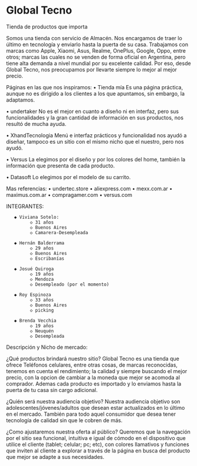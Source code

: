 # Global Tecno
Tienda de productos que importa

Somos una tienda con servicio de Almacén. Nos encargamos de traer lo último en tecnología y enviarlo hasta la puerta de su casa. Trabajamos con marcas como Apple, Xiaomi, Asus, Realme, OnePlus, Google, Oppo, entre otros; marcas las cuales no se venden de forma oficial en Argentina, pero tiene alta demanda a nivel mundial por su excelente calidad. Por eso, desde Global Tecno, nos preocupamos por llevarte siempre lo mejor al mejor precio.


Páginas en las que nos inspiramos:
• Tienda mía 
    Es una página práctica, aunque no es dirigido a los clientes a los que apuntamos, sin embargo, la adaptamos. 

• undertaker 
    No es el mejor en cuanto a diseño ni en interfaz, pero sus funcionalidades y la gran cantidad de información en sus productos, nos resultó de mucha ayuda. 

• XhandTecnologia
    Menú e interfaz prácticos y funcionalidad nos ayudó a diseñar, tampoco es un sitio con el mismo nicho que el nuestro, pero nos ayudó. 

• Versus
    La elegimos por el diseño y por los colores del home, también la información que presenta de cada producto. 

• Datasoft 
    Lo elegimos por el modelo de su carrito.


Mas referencias:
•	undertec.store 
•	aliexpress.com 
•	mexx.com.ar 
•	maximus.com.ar 
•	compragamer.com
•	versus.com

INTEGRANTES:
   
       ◆ Viviana Sotelo:
             ◇ 31 años
             ◇ Buenos Aires 
             ◇ Camarera-Desempleada 
             
       ◆ Hernán Balderrama
             ◇ 29 años
             ◇ Buenos Aires 
             ◇ Escribanías 
             
       ◆ Josué Quiroga
             ◇ 19 años
             ◇ Mendoza
             ◇ Desempleado (por el momento)
             
       ◆ Roy Espinoza 
             ◇ 33 años 
             ◇ Buenos Aires
             ◇ picking
             
       ◆ Brenda Vecchia 
             ◇ 19 años 
             ◇ Neuquén
             ◇ Desempleada 
 
Descripción y Nicho de mercado: 

¿Qué productos brindará nuestro sitio? 
Global Tecno es una tienda que ofrece Teléfonos celulares, entre otras cosas, de marcas reconocidas, tenemos en cuenta el rendimiento; la calidad y siempre buscando el mejor precio, con la opcion de cambiar a la moneda que mejor se acomoda al comprador. Ademas cada producto es importado y lo enviamos hasta la puerta de tu casa sin cargo adicional. 

¿Quién será nuestra audiencia objetivo? 
Nuestra audiencia objetivo son adolescentes/jóvenes/adultos que desean estar actualizados en lo último en el mercado. También para todo aquel consumidor que desea tener tecnología de calidad sin que le cobren de más.

¿Como ajustaremos nuestra oferta al público? 
Queremos que la navegación por el sitio sea funcional, intuitiva e igual de cómodo en el dispositivo que utilice el cliente (tablet; celular; pc; etc), con colores llamativos y funciones que inviten al cliente a explorar a través de la página en busca del producto que mejor se adapte a sus necesidades. 
